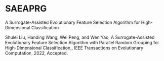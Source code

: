 # SAEAPRG
A Surrogate-Assisted Evolutionary Feature Selection Algorithm for High-Dimensional Classification


Shulei Liu, Handing Wang, Wei Peng, and Wen Yao, A Surrogate-Assisted Evolutionary Feature Selection Algorithm with Parallel Random Grouping for High-Dimensional Classification,, IEEE Transactions on Evolutionary Computation, 2022, Accepted.

